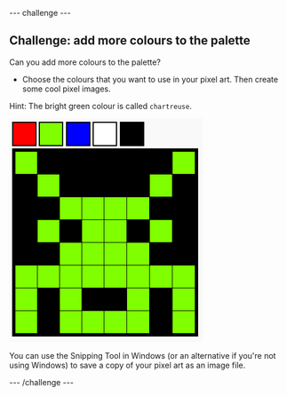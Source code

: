 --- challenge ---
## Challenge: add more colours to the palette

Can you add more colours to the palette?

+ Choose the colours that you want to use in your pixel art. Then create some cool pixel images.

Hint: The bright green colour is called `chartreuse`.

![screenshot](images/pixel-art-final.png)

You can use the Snipping Tool in Windows (or an alternative if you're not using Windows) to save a copy of your pixel art as an image file. 

--- /challenge ---
